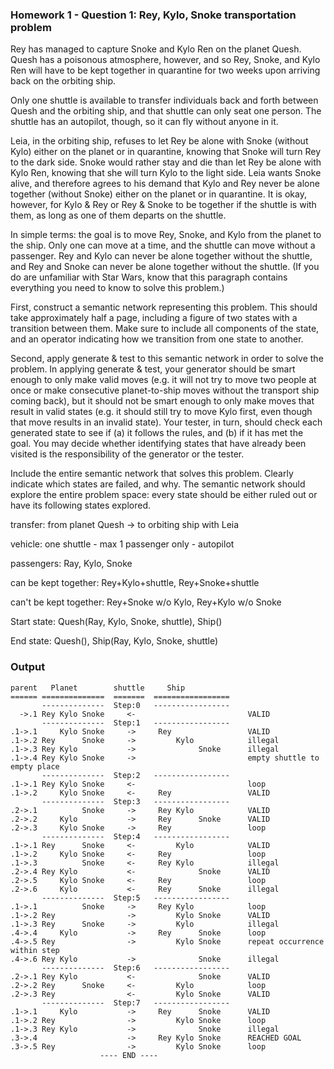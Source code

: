 ### Homework 1 - Question 1: Rey, Kylo, Snoke transportation problem

Rey has managed to capture Snoke and Kylo Ren on the planet Quesh. Quesh has a poisonous atmosphere, however, and so Rey, Snoke, and Kylo Ren will have to be kept together in quarantine for two weeks upon arriving back on the orbiting ship.

Only one shuttle is available to transfer individuals back and forth between Quesh and the orbiting ship, and that shuttle can only seat one person. The shuttle has an autopilot, though, so it can fly without anyone in it.

Leia, in the orbiting ship, refuses to let Rey be alone with Snoke (without Kylo) either on the planet or in quarantine, knowing that Snoke will turn Rey to the dark side. Snoke would rather stay and die than let Rey be alone with Kylo Ren, knowing that she will turn Kylo to the light side. Leia wants Snoke alive, and therefore agrees to his demand that Kylo and Rey never be alone together (without Snoke) either on the planet or in quarantine. It is okay, however, for Kylo & Rey or Rey & Snoke to be together if the shuttle is with them, as long as one of them departs on the shuttle.

In simple terms: the goal is to move Rey, Snoke, and Kylo from the planet to the ship. Only one can move at a time, and the shuttle can move without a passenger. Rey and Kylo can never be alone together without the shuttle, and Rey and Snoke can never be alone together without the shuttle. (If you do are unfamiliar with Star Wars, know that this paragraph contains everything you need to know to solve this problem.)

First, construct a semantic network representing this problem. This should take approximately half a page, including a figure of two states with a transition between them. Make sure to include all components of the state, and an operator indicating how we transition from one state to another.

Second, apply generate & test to this semantic network in order to solve the problem. In applying generate & test, your generator should be smart enough to only make valid moves (e.g. it will not try to move two people at once or make consecutive planet-to-ship moves without the transport ship coming back), but it should not be smart enough to only make moves that result in valid states (e.g. it should still try to move Kylo first, even though that move results in an invalid state). Your tester, in turn, should check each generated state to see if (a) it follows the rules, and (b) if it has met the goal. You may decide whether identifying states that have already been visited is the responsibility of the generator or the tester.

Include the entire semantic network that solves this problem. Clearly indicate which states are failed, and why. The semantic network should explore the entire problem space: every state should be either ruled out or have its following states explored.

transfer: from planet Quesh -> to orbiting ship with Leia

vehicle: one shuttle - max 1 passenger only - autopilot

passengers: Ray, Kylo, Snoke

can be kept together: Rey+Kylo+shuttle, Rey+Snoke+shuttle

can't be kept together: Rey+Snoke w/o Kylo, Rey+Kylo w/o Snoke

Start state: Quesh(Ray, Kylo, Snoke, shuttle), Ship()

End state: Quesh(), Ship(Ray, Kylo, Snoke, shuttle)

### Output
```
parent   Planet        shuttle     Ship
====== ==============  =======  =================
       --------------  Step:0   -----------------
  ->.1 Rey Kylo Snoke     <-                         VALID
       --------------  Step:1   -----------------
.1->.1     Kylo Snoke     ->     Rey                 VALID
.1->.2 Rey      Snoke     ->         Kylo            illegal
.1->.3 Rey Kylo           ->              Snoke      illegal
.1->.4 Rey Kylo Snoke     ->                         empty shuttle to empty place
       --------------  Step:2   -----------------
.1->.1 Rey Kylo Snoke     <-                         loop
.1->.2     Kylo Snoke     <-     Rey                 VALID
       --------------  Step:3   -----------------
.2->.1          Snoke     ->     Rey Kylo            VALID
.2->.2     Kylo           ->     Rey      Snoke      VALID
.2->.3     Kylo Snoke     ->     Rey                 loop
       --------------  Step:4   -----------------
.1->.1 Rey      Snoke     <-         Kylo            VALID
.1->.2     Kylo Snoke     <-     Rey                 loop
.1->.3          Snoke     <-     Rey Kylo            illegal
.2->.4 Rey Kylo           <-              Snoke      VALID
.2->.5     Kylo Snoke     <-     Rey                 loop
.2->.6     Kylo           <-     Rey      Snoke      illegal
       --------------  Step:5   -----------------
.1->.1          Snoke     ->     Rey Kylo            loop
.1->.2 Rey                ->         Kylo Snoke      VALID
.1->.3 Rey      Snoke     ->         Kylo            illegal
.4->.4     Kylo           ->     Rey      Snoke      loop
.4->.5 Rey                ->         Kylo Snoke      repeat occurrence within step
.4->.6 Rey Kylo           ->              Snoke      illegal
       --------------  Step:6   -----------------
.2->.1 Rey Kylo           <-              Snoke      VALID
.2->.2 Rey      Snoke     <-         Kylo            loop
.2->.3 Rey                <-         Kylo Snoke      VALID
       --------------  Step:7   -----------------
.1->.1     Kylo           ->     Rey      Snoke      VALID
.1->.2 Rey                ->         Kylo Snoke      loop
.1->.3 Rey Kylo           ->              Snoke      illegal
.3->.4                    ->     Rey Kylo Snoke      REACHED GOAL
.3->.5 Rey                ->         Kylo Snoke      loop
                    ---- END ----
```

